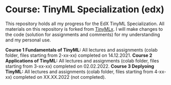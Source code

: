 # Course: TinyML Specialization (edx)
This repository holds all my progress for the EdX TinyML Specialization. All materials on this repository is forked from [TinyMLx](https://github.com/tinyMLx/courseware/tree/master/edX). 
I will make changes to the code (solution for assignments and comments) for my understanding and my personal use.

**Course 1 Fundamentals of TinyML:** All lectures and assignments (colab folder, files starting from 2-xx-xx) completed on 14.12.2021. 
**Course 2 Applications of TinyML:** All lectures and assignments (colab folder, files starting from 3-xx-xx) completed on 02.02.2022.
**Course 3 Deplyoing TinyML:** All lectures and assignments (colab folder, files starting from 4-xx-xx) completed on XX.XX.2022 (not completed). 
